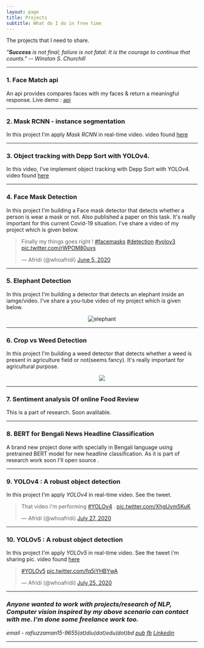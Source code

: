 ```yaml
---
layout: page
title: Projects
subtitle: What do I do in free time
---
```

The projects that I need to share.

*"**Success** is not final; failure is not fatal: It is the courage to continue that counts."
        -- Winston S. Churchill*

***
### 1. Face Match api

An api provides compares faces with my faces & return a meaningful response.
Live demo : [api](https://face-match-api.herokuapp.com)

***

### 2. Mask RCNN - instance segmentation
In this project I'm apply *Mask RCNN* in real-time video. video found [here](https://www.youtube.com/watch?v=GN4LFpoC-60)

***

### 3. Object tracking with Depp Sort with YOLOv4.
In this video, I've implement object tracking with Depp Sort with YOLOv4. video found [here](https://www.youtube.com/watch?v=igxbNtoFZdc)

***

### 4. Face Mask Detection
In this project I'm building a Face mask detector that detects whether a person is wear a mask or not. Also published a paper on this task. It's really important for this current Covid-19 situation. I've share a video of my project which is given below.

<blockquote class="twitter-tweet tw-align-center"><p lang="en" dir="ltr">Finally my things goes right ! <a href="https://twitter.com/hashtag/facemasks?src=hash&amp;ref_src=twsrc%5Etfw">#facemasks</a> <a href="https://twitter.com/hashtag/detection?src=hash&amp;ref_src=twsrc%5Etfw">#detection</a> <a href="https://twitter.com/hashtag/yolov3?src=hash&amp;ref_src=twsrc%5Etfw">#yolov3</a> <a href="https://t.co/rWPOM80uvs">pic.twitter.com/rWPOM80uvs</a></p>&mdash; Afridi (@whoafridi) <a href="https://twitter.com/whoafridi/status/1268826790539128833?ref_src=twsrc%5Etfw">June 5, 2020</a></blockquote> <script async src="https://platform.twitter.com/widgets.js" charset="utf-8"></script>

***

### 5. Elephant Detection
In this project I'm building a detector that detects an elephant inside an iamge/video. I've share a you-tube video of my project which is given below.
<p align='center'>                                                                                                             
<img src='https://user-images.githubusercontent.com/35966401/90336845-4de9a100-e000-11ea-890e-bf55d897f3ea.jpg' alt='elephant'>
</p>

***

### 6. Crop vs Weed Detection 
In this project I'm building a weed detector that detects whether a weed is present in agriculture field or not(seems fancy). It's really important for agricultural purpose. 
<p align='center'>                                                                                                             
<img src='https://user-images.githubusercontent.com/35966401/88454476-d6f23a00-ce91-11ea-81d5-5955483e3256.png' alt=' '>
</p>

***

### 7. Sentiment analysis Of online Food Review
This is a part of research. Soon avalilable.

***

### 8. BERT for Bengali News Headline Classification
A brand new project done with specially in Bengali language using pretrained BERT model for new headline classification. As it is part of research work soon
I'll open source .

***

### 9. YOLOv4 : A robust object detection
In this project I'm apply *YOLOv4* in real-time video. See the tweet.
<blockquote class="twitter-tweet tw-align-center"><p lang="en" dir="ltr">That video i&#39;m performing <a href="https://twitter.com/hashtag/YOLOv4?src=hash&amp;ref_src=twsrc%5Etfw">#YOLOv4</a> . <a href="https://t.co/XhgUvm5KuK">pic.twitter.com/XhgUvm5KuK</a></p>&mdash; Afridi (@whoafridi) <a href="https://twitter.com/whoafridi/status/1287818067624357888?ref_src=twsrc%5Etfw">July 27, 2020</a></blockquote> <script async src="https://platform.twitter.com/widgets.js" charset="utf-8"></script> 

***

### 10. YOLOv5 : A robust object detection
In this project I'm apply *YOLOv5* in real-time video. See the tweet i'm sharing pic. video found [here](https://www.youtube.com/watch?v=gJYehvSlLtY)

<blockquote class="twitter-tweet tw-align-center"><p lang="und" dir="ltr"><a href="https://twitter.com/hashtag/YOLOv5?src=hash&amp;ref_src=twsrc%5Etfw">#YOLOv5</a> <a href="https://t.co/fq5iYHBYwA">pic.twitter.com/fq5iYHBYwA</a></p>&mdash; Afridi (@whoafridi) <a href="https://twitter.com/whoafridi/status/1286925733105786880?ref_src=twsrc%5Etfw">July 25, 2020</a></blockquote> <script async src="https://platform.twitter.com/widgets.js" charset="utf-8"></script>

***

### *Anyone wanted to work with projects/research of NLP, Computer vision inspired by my above scenario can contact with me. I'm done some freelance work too.*
*email - rafiuzzaman15-9655(at)diu(dot)edu(dot)bd* *[pub](https://whoafridi.github.io/publications/)* *[fb](https://www.facebook.com/whoafridi)* *[Linkedin](https://www.linkedin.com/in/whoafridi/)*

***
